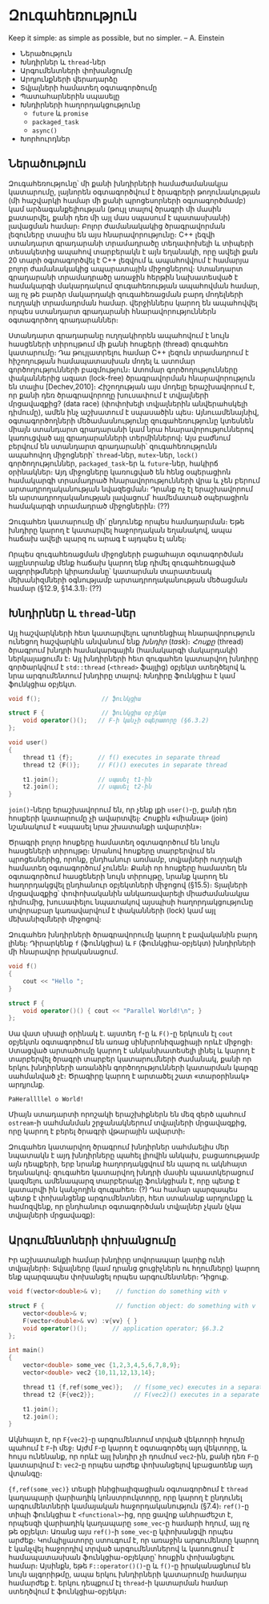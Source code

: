 # Զուգահեռություն

Keep it simple: as simple as possible, but no simpler.
– A. Einstein

* Ներածություն
* Խնդիրներ և `thread`-ներ
* Արգումենտների փոխանցումը
* Արդյունքների վերադարձը
* Տվյալների համատեղ օգտագործումը
* Պատահարներին սպասելը
* Խնդիրների հաղորդակցությունը
  - `future` և `promise`
  - `packaged_task`
  - `async()`
* Խորհուրդներ


## Ներածություն

Զուգահեռությունը՝ մի քանի խնդիրների համաժամանակյա կատարումը, լայնորեն օգտագործվում է ծրագրերի թողունակության (մի հաշվարկի համար մի քանի պրոցեսորների օգտագործմամբ) կամ արձագանքելիության (թույլ տալով ծրագրի մի մասին քատարվել, քանի դեռ մի այլ մաս սպասում է պատասխանի) լավացման համար։ Բոլոր ժամանակակից ծրագրավորման լեզուները տասլիս են այս հնարավորությունը։ C++ լեզվի ստանդարտ գրադարանի տրամադրածը տեղափոխելի և տիպերի տեսակետից ապահով տարբերակն է այն եղանակի, որը ավելի քան 20 տարի օգտագործվել է C++ լեզվում և ապահովվում է համարյա բոլոր ժամանակակից ապարատային միջոցներով։ Ստանդարտ գրադարանի տրամադրածը առաջին հերթին նախատեսված է համակարգի մակարդակում զուգահեռության ապահովման համար, այլ ոչ թե բարձր մակարդակի զուգահեռացման բարդ մոդելների ուղղակի տրամադրման համար. վերջիններս կարող են ապահովվել որպես ստանդարտ գրադարանի հնարավորություններն օգտագործող գրադարաններ։

Ստանդարտ գրադարանը ուղղակիորեն ապահովում է նույն հասցեների տիրույթում մի քանի հոսքերի (thread) զուգահեռ կատարումը։ Դա թույլատրելու համար C++ լեզուն տրամադրում է հիշողության համապատասխան մոդել և ատոմար գործողությունների բազմություն։ Ատոմար գործողությունները փականներից ազատ (lock-free) ծրագրավորման հնարավորություն են տալիս [Dechev,2010]։ Հիշողության այս մոդելը երաշխավորում է, որ քանի դեռ ծրագրավորողը խուսափում է տվյալների մրցավազքից? (data race) (փոփոխելի տվյալներին անվերահսկելի դիմումը), ամեն ինչ աշխատում է սպասածին պես։ Այնուամենայնիվ, օգտագործողների մեծամասնությունը զուգահեռությունը կտեսնեն միայն ստանդարտ գրադարանի կամ նրա հնարավորություններով կառուցված այլ գրադարանների տերմիններով։ Այս բաժնում բերվում են ստանդարտ գրադարանի՝ զուգահեռությունն ապահովող միջոցների՝ `thread`-ներ, `mutex`-ներ, `lock()` գործողություններ, `packaged_task`-եր և `future`-ներ, հակիրճ օրինակներ։ Այդ միջոցները կառուցված են հենց օպերացիոն համակարգի տրամադրած հնարավորությունների վրա և չեն բերում արտադրողականության նվազեցման։ Դրանք ոչ էլ երաշխավորում են արտադրողականության լավացում՝ համեմատած օպերացիոն համակարգի տրամադրած միջոցներին։ (??)

Զուգահեռ կատարումը մի՛ ընդունեք որպես համադարման։ Եթե խնդիրը կարող է կատարվել հաջորդական եղանակով, ապա հաճախ ավելի պարզ ու արագ է այդպես էլ անել։

Որպես զուգահեռացման միջոցների բացահայտ օգտագործման այլընտրանք մենք հաճախ կարող ենք դիմել զուգահեռացված ալգորիթմների կիրառմանը՝ կատարման տարատեսակ մեխանիզմների օգնությամբ արտադրողականության մեծացման համար (§12.9, §14.3.1)։ (??)


## Խնդիրներ և `thread`-ներ

Այլ հաշվարկների հետ կատարվելու պոտենցիալ հնարավորություն ունեցող հաշվարկին անվանում ենք _խնդիր_ (_task_)։ _Հոսքը_ (thread) ծրագրում խնդրի համակարգային (համակարգի մակարդակի) ներկայացումն է։ Այլ խնդիրների հետ զուգահեռ կատարվող խնդիրը գործարկվում է `std::thread` (`<thread>` ֆայլից) օբյեկտ ստեղծելով և նրա արգումենտում խնդիրը տալով։ Խնդիրը ֆունկցիա է կամ ֆունկցիա օբյեկտ.

````C++
void f();                 // ֆունկցիա

struct F {                // ֆունկցիա օբյեկտ
    void operator()();   // F-ի կանչի օպերատորը (§6.3.2)
};

void user()
{
    thread t1 {f};       // f() executes in separate thread
    thread t2 {F()};     // F()() executes in separate thread

    t1.join();           // սպասել t1-ին
    t2.join();           // սպասել t2-ին
}
````

`join()`-ները երաշխավորում են, որ չենք լքի `user()`-ը, քանի դեռ հոսքերի կատարումը չի ավարտվել։ Հոսքին «միանալ» (join) նշանակում է «սպասել նրա շխատանքի ավարտին»։

Ծրագրի բոլոր հոսքերը համատեղ օգտագործում են նույն հասցեների տիրույթը։ Սրանով հոսքերը տարբերվում են պրոցեսներից, որոնք, ընդհանուր առմամբ, տվյալների ուղղակի համատեղ օգտագործում չունեն։ Քանի որ հոսքերը համատեղ են օգտագործում հասցեների նույն տիրույթը, նրանք կարող են հաղորդակցվել ընդհանուր օբյեկտների միջոցով (§15.5)։ Տյալների մրցավազքից՝ փոփոխականին անկառավարելի միաժամանակյա դիմումից, խուսափելու նպատակով այսպիսի հաղորդակցությունը սովորաբար կառավարվում է փականների (lock) կամ այլ մեխանիզմների միջոցով։

Զուգահեռ խնդիրների ծրագրավորումը կարող է բավականին բարդ լինել։ Դիրարկենք `f` (ֆունկցիա) և `F` (ֆունկցիա-օբյեկտ) խնդիրների մի հնարավոր իրականացում.

````C++
void f()
{
    cout << "Hello ";
}

struct F {
    void operator()() { cout << "Parallel World!\n"; }
};
````

Սա վատ սխալի օրինակ է. այստեղ `f`-ը և `F()`-ը երկուսն էլ `cout` օբյեկտն օգտագործում են առաց սինխրոնիզացիայի որևէ միջոցի։ Ստացված արտածումը կարող է անկանխատեսելի լինել և կարող է տարբերվել ծրագրի տարբեր կատարումների ժամանակ, քանի որ երկու խնդիրների առանձին գործողությունների կատարման կարգը սահմանված չէ։ Ծրագիրը կարող է արտածել շատ «տարօրինակ» արդյունք.

````
PaHerallllel o World!
````

Միայն ստադարտի որոշակի երաշխիքներն են մեզ զերծ պահում `ostream`-ի սահմանման շրջանակներում տվյալների մրցավազքից, որը կարող է բերել ծրագրի վթարային ավարտի։

Զուգահեռ կատարվող ծրագրում խնդիրներ սահմաելիս մեր նպատակն է այդ խնդիրները պահել լիովին անկախ, բացառությամբ այն դեպքերի, երբ նրանք հաղորդակցվում են պարզ ու ակնհայտ եղանակով։ զուգահեռ կատարվող խնդրի մասին պաատկերացում կազմելու ամենապարզ տարբերակը ֆունկցիան է, որը պետք է կատարվի ին կանչողին զուգահեռ։ (?) Դա համար պարզապես պետք է փոխանցենք արգումենտներ, հետ ստանանք արդյունքը և համոզվենք, որ ընդհանուր օգտագործման տվյալներ չկան (չկա տվյալների մրցավազք):


## Արգումենտների փոխանցումը

Իր աշխատանքի համար խնդիրը սովորապար կարիք ունի տվյալների։ Տվյալները (կամ դրանց ցուցիչներն ու հղումները) կարող ենք պարզապես փոխանցել որպես արգումենտներ։ Դիցուք.

````C++
void f(vector<double>& v);    // function do something with v

struct F {                    // function object: do something with v
    vector<double>& v;
    F(vector<double>& vv) :v{vv} { }
    void operator()();       // application operator; §6.3.2
};

int main()
{
    vector<double> some_vec {1,2,3,4,5,6,7,8,9};
    vector<double> vec2 {10,11,12,13,14};

    thread t1 {f,ref(some_vec)};   // f(some_vec) executes in a separate thread
    thread t2 {F{vec2}};           // F(vec2)() executes in a separate thread

    t1.join();
    t2.join();
}
````

Ակնհայտ է, որ `F{vec2}`-ը արգումենտում տրված վեկտորի հղումը պահում է `F`-ի մեջ։ Այժմ `F`-ը կարող է օգտագործել այդ վեկտորը, և հույս ունենանք, որ որևէ այլ խնդիր չի դումում `vec2`-ին, քանի դեռ `F`-ը կատարվում է։ `vec2`-ը որպես արժեք փոխանցելով կբացառենք այդ վտանգը։

`{f,ref(some_vec)}` տեսքի ինիցիալիզացիան օգտագործում է `thread` կաղապարի վարիադիկ կոնստրուկտորը, որը կարող է ընդունել արգումենտների կամայական հաջորդականություն (§7.4)։ `ref()`-ը տիպի ֆունկցիա է `<functional>`-ից, որը ցավոք անհրաժեշտ է, որպեսզի վարիադիկ կաղապարը `some_vec`-ը համարի հղում, այլ ոչ թե օբյեկտ։ Առանց այս `ref()`-ի `some_vec`-ը կփոխանցվի որպես արժեք։ Կոմպիլյատորը ստուգում է, որ առաջին արգումենտը կարող է կանչվել հաջորդիվ տրված արգումենտներով և կառուցում է համապատասխան ֆունկցիա-օբյեկտը՝ հոսքին փոխանցելու համար։ Այսինքն, եթե `F::operator()()`-ը և `f()`-ը իրականացնում են նույն ալգորիթմը, ապա երկու խնդիրների կատարումը համարյա համարժեք է. երկու դեպքում էլ `thread`-ի կատարման համար ստեղծվում է ֆունկցիա-օբյեկտ։
